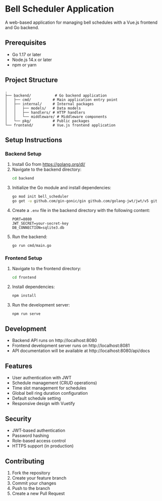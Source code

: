 # Bell Scheduler Application

A web-based application for managing bell schedules with a Vue.js frontend and Go backend.

## Prerequisites

- Go 1.17 or later
- Node.js 14.x or later
- npm or yarn

## Project Structure

```
.
├── backend/           # Go backend application
│   ├── cmd/          # Main application entry point
│   ├── internal/     # Internal packages
│   │   ├── models/   # Data models
│   │   ├── handlers/ # HTTP handlers
│   │   └── middleware/ # Middleware components
│   └── pkg/          # Public packages
└── frontend/         # Vue.js frontend application
```

## Setup Instructions

### Backend Setup

1. Install Go from https://golang.org/dl/
2. Navigate to the backend directory:
   ```bash
   cd backend
   ```
3. Initialize the Go module and install dependencies:
   ```bash
   go mod init bell_scheduler
   go get -u github.com/gin-gonic/gin github.com/golang-jwt/jwt/v5 github.com/joho/godotenv
   ```
4. Create a `.env` file in the backend directory with the following content:
   ```
   PORT=8080
   JWT_SECRET=your-secret-key
   DB_CONNECTION=sqlite3.db
   ```
5. Run the backend:
   ```bash
   go run cmd/main.go
   ```

### Frontend Setup

1. Navigate to the frontend directory:
   ```bash
   cd frontend
   ```
2. Install dependencies:
   ```bash
   npm install
   ```
3. Run the development server:
   ```bash
   npm run serve
   ```

## Development

- Backend API runs on http://localhost:8080
- Frontend development server runs on http://localhost:8081
- API documentation will be available at http://localhost:8080/api/docs

## Features

- User authentication with JWT
- Schedule management (CRUD operations)
- Time slot management for schedules
- Global bell ring duration configuration
- Default schedule setting
- Responsive design with Vuetify

## Security

- JWT-based authentication
- Password hashing
- Role-based access control
- HTTPS support (in production)

## Contributing

1. Fork the repository
2. Create your feature branch
3. Commit your changes
4. Push to the branch
5. Create a new Pull Request 